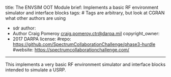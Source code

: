 title: The ENVSIM OOT Module
brief: Implements a basic RF environment simulator and interface blocks
tags: # Tags are arbitrary, but look at CGRAN what other authors are using
  - sdr
author:
  - Author Craig Pomeroy <craig.pomeroy.ctr@darpa.mil>
copyright_owner:
  - 2017 DARPA
license:
#repo: https://github.com/SpectrumCollaborationChallenge/phase3-hurdle
#website: https://spectrumcollaborationchallenge.com/
---
This implements a very basic RF environment simulator and interface 
blocks intended to simulate a USRP.
